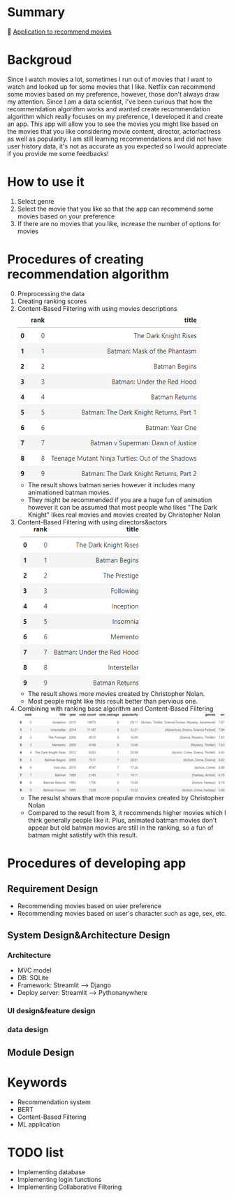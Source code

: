 # Summary
🎥 [Application to recommend movies](https://moviesrecommenderapp-by-yosuke.streamlit.app/)

# Backgroud
Since I watch movies a lot, sometimes I run out of movies that I want to watch and looked up for some movies that I like.
Netflix can recommend some movies based on my preference, however, those don't always draw my attention.
Since I am a data scientist, I've been curious that how the recommendation algorithm works and wanted create recommendation algorithm which really focuses on my preference, I developed it and create an app.
This app will allow you to see the movies you might like based on the movies that you like considering movie content, director, actor/actress as well as popularity.
I am still learning recommendations and did not have user history data, it's not as accurate as you expected so I would appreciate if you provide me some feedbacks!

# How to use it
1. Select genre
2. Select the movie that you like so that the app can recommend some movies based on your preference
3. If there are no movies that you like, increase the number of options for movies

# Procedures of creating recommendation algorithm
0. Preprocessing the data
1. Creating ranking scores
2. Content-Based Filtering with using movies descriptions
    ![The Dark Knight](images/image.png)
    - The result shows batman series however it includes many animationed batman movies.
    - They might be recommended if you are a huge fun of animation however it can be assumed that most people who likes "The Dark Knight" likes real movies and movies created by Christopher Nolan 
3. Content-Based Filtering with using directors&actors
![The Dark Knight](images/image-1.png)
    - The result shows more movies created by Christopher Nolan.
    - Most people might like this result better than pervious one.
4. Combining with ranking base algorithm and Content-Based Filtering
    ![The Dark Knight](images/image-3.png)
    - The resulst shows that more popular movies created by Christopher Nolan
    - Compared to the result from 3, it recommends higher movies which I think generally people like it. Plus, animated batman movies don't appear but old batman movies are still in the ranking, so a fun of batman might satistify with this result. 

# Procedures of developing app
## Requirement Design
- Recommending movies based on user preference
- Recommending movies based on user's character such as age, sex, etc.

## System Design&Architecture Design
### Architecture
- MVC model
- DB: SQLite
- Framework: Streamlit --> Django
- Deploy server: Streamlit --> Pythonanywhere

### UI design&feature design

### data design

## Module Design


# Keywords
- Recommendation system
- BERT
- Content-Based Filtering
- ML application

# TODO list
- Implementing database
- Implementing login functions
- Implementing Collaborative Filtering